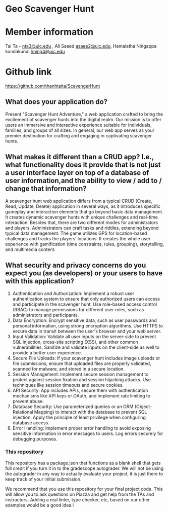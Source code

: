 # Geo Scavenger Hunt

# Member information
Tai Ta - nta3@uic.edu , Ali Saeed asaee2@uic.edu, Hemalatha Ningappa kondakundi hning4@uic.edu 


# Github link
https://github.com/thanhtaita/ScavengerHunt

## What does your application do? 
Present "Scavenger Hunt Adventure," a web application crafted to bring the excitement of scavenger hunts into the digital realm. Our mission is to offer users an immersive and interactive experience suitable for individuals, families, and groups of all sizes. In general, our web app serves as your premier destination for crafting and engaging in captivating scavenger hunts.

## What makes it different than a CRUD app? I.e., what functionality does it provide that is not just a user interface layer on top of a database of user information,and the ability to view / add to / change that information? 
A scavenger hunt web application differs from a typical CRUD (Create, Read, Update, Delete) application in several ways, as it introduces specific gameplay and interaction elements that go beyond basic data management. It creates dynamic scavenger hunts with unique challenges and real-time interaction. Besides that, there are two different modes for administrators and players. Administrators can craft tasks and riddles, extending beyond typical data management. The game utilizes GPS for location-based challenges and tracks the players’ locations. It creates the whole user experience with gamification (time constraints, rules, grouping), storytelling, and multimedia content.

## What security and privacy concerns do you expect you (as developers) or your users to have with this application?
1. Authentication and Authorization:
Implement a robust user authentication system to ensure that only authorized users can access and participate in the scavenger hunt.
Use role-based access control (RBAC) to manage permissions for different user roles, such as administrators and participants.
2. Data Encryption:
Encrypt sensitive data, such as user passwords and personal information, using strong encryption algorithms.
Use HTTPS to secure data in transit between the user's browser and your web server.
3. Input Validation:
Validate all user inputs on the server-side to prevent SQL injection, cross-site scripting (XSS), and other common vulnerabilities.
Sanitize and validate inputs on the client-side as well to provide a better user experience.
4. Secure File Uploads:
If your scavenger hunt includes image uploads or file submissions, ensure that uploaded files are properly validated, scanned for malware, and stored in a secure location.
5. Session Management:
Implement secure session management to protect against session fixation and session hijacking attacks.
Use techniques like session timeouts and secure cookies.
6. API Security:
App includes APIs, secure them with authentication mechanisms like API keys or OAuth, and implement rate limiting to prevent abuse.
7. Database Security:
Use parameterized queries or an ORM (Object-Relational Mapping) to interact with the database to prevent SQL injection.
Apply the principle of least privilege when configuring database access.
8. Error Handling:
Implement proper error handling to avoid exposing sensitive information in error messages to users.
Log errors securely for debugging purposes.


### This repository

This repository has a package.json that functions as a blank shell that gets full credit if you turn it in to the gradescope autograder. We will not be using the autograder in any way to actually evaluate your project, it is just there to keep track of your initial submission.

We recommend that you use this repository for your final project code. This will allow you to ask questions on Piazza and get help from the TAs and instructors. Adding a real linter, type checker, etc, based on our other examples would be a good idea.l
